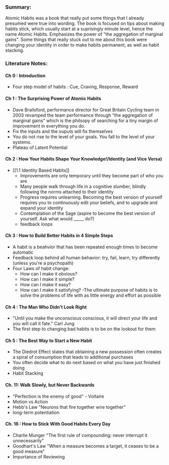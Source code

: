 ### Summary:

Atomic Habits was a book that really put some things that I already presumed were true into wording. The book is focused on tips about making habits stick, which usually start at a suprisingly minute level, hence the name Atomic Habits.  Emphasizes the power of "the aggregation of marginal gains". Some things that really stuck out to me about this book were changing your identity in order to make habits permanent, as well as habit stacking. 

### Literature Notes:


#### Ch 0 : Introduction
- Four step model of habits : Cue, Craving, Response, Reward
#### Ch 1 : The Surprising Power of Atomic Habits
- Dave Brailsford, performance director for Great Britain Cycling team in 2003 revamped the team performance through "the aggregation of marginal gains" which is the philsopy of searching for a tiny margin of improvement in everything you do.
- Fix the inputs and the ouputs will fix themselves
- You do not rise to the level of your goals. You fall to the level of your systems.
- Plateau of Latent Potential 
#### Ch 2 : How Your Habits Shape Your Knowledge!/Identity (and Vice Versa)
- [[1.1 Identity Based Habits]]
	- Improvements are only temporary until they become part of who you are
	- Many people walk through life in a cognitive slumber, blindly following the norms attached to their identity
	- Progress requires unlearning. Becoming the best version of yourself requires you to continuously edit your beliefs, and to upgrade and expand your identity
	- Contemplation of the Sage (aspire to become the best version of yourself. Ask what would _____ do?)
	- feedback loops
#### Ch 3 : How to Build Better Habits in 4 Simple Steps
- A habit is a beahvior that has been repeated enough times to become automatic
- Feedback loop behind all human behavior: try, fail, learn, try differently (unless you're a psychopath)
- Four Laws of habit change:
	- How can I make it obvious?
	- How can I make it simple?
	- How can I make it easy?
	- How can I make it satisfying?
-The ultimate purpose of habits is to solve the problems of life with as little energy and effort as possible
#### Ch 4 : The Man Who Didn't Look Right
- "Until you make the unconscious conscious, it will direct your life and you will call it fate." Carl Jung
- The first step to changing bad habits is to be on the lookout for them
#### Ch 5 : The Best Way to Start a New Habit
- The Diedrot Effect states that obtaining a new possession often creates a spiral of consumption that leads to additional purchases
- You often decide what to do next based on what you have just finished doing
- Habit Stacking
#### Ch. 11: Walk Slowly, but Never Backwards
- "Perfection is the enemy of good" - Voltaire
- Motion vs Action
- Hebb's Law "Neurons that fire together wire together"
- long-term potentiation
#### Ch. 16 : How to Stick With Good Habits Every Day
- Charlie Munger "The first rule of compounding: never interrupt it unnecessarily"
- Goodhart's Law "When a measure becomes a target, it ceases to be a good measure"
- Importance of Reviewing






